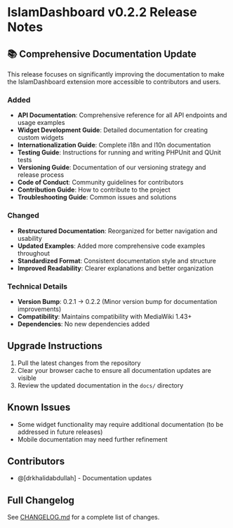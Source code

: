 # IslamDashboard v0.2.2 Release Notes

## 📚 Comprehensive Documentation Update

This release focuses on significantly improving the documentation to make the IslamDashboard extension more accessible to contributors and users.

### Added
- **API Documentation**: Comprehensive reference for all API endpoints and usage examples
- **Widget Development Guide**: Detailed documentation for creating custom widgets
- **Internationalization Guide**: Complete i18n and l10n documentation
- **Testing Guide**: Instructions for running and writing PHPUnit and QUnit tests
- **Versioning Guide**: Documentation of our versioning strategy and release process
- **Code of Conduct**: Community guidelines for contributors
- **Contribution Guide**: How to contribute to the project
- **Troubleshooting Guide**: Common issues and solutions

### Changed
- **Restructured Documentation**: Reorganized for better navigation and usability
- **Updated Examples**: Added more comprehensive code examples throughout
- **Standardized Format**: Consistent documentation style and structure
- **Improved Readability**: Clearer explanations and better organization

### Technical Details
- **Version Bump**: 0.2.1 → 0.2.2 (Minor version bump for documentation improvements)
- **Compatibility**: Maintains compatibility with MediaWiki 1.43+
- **Dependencies**: No new dependencies added

## Upgrade Instructions
1. Pull the latest changes from the repository
2. Clear your browser cache to ensure all documentation updates are visible
3. Review the updated documentation in the `docs/` directory

## Known Issues
- Some widget functionality may require additional documentation (to be addressed in future releases)
- Mobile documentation may need further refinement

## Contributors
- @[drkhalidabdullah] - Documentation updates

## Full Changelog
See [CHANGELOG.md](CHANGELOG.md) for a complete list of changes.
